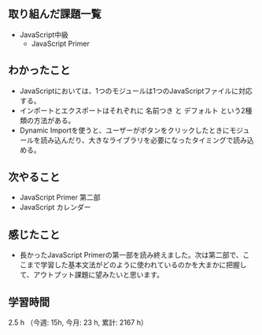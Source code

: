 ## 取り組んだ課題一覧
- JavaScript中級
    - JavaScript Primer

## わかったこと
- JavaScriptにおいては、1つのモジュールは1つのJavaScriptファイルに対応する。
- インポートとエクスポートはそれぞれに 名前つき と デフォルト という2種類の方法がある。
- Dynamic Importを使うと、ユーザーがボタンをクリックしたときにモジュールを読み込んだり、大きなライブラリを必要になったタイミングで読み込める。

## 次やること
- JavaScript Primer 第二部
- JavaScript カレンダー 

    
## 感じたこと
- 長かったJavaScript Primerの第一部を読み終えました。次は第二部で、ここまで学習した基本文法がどのように使われているのかを大まかに把握して、アウトプット課題に望みたいと思います。    

## 学習時間
2.5 h （今週: 15h, 今月: 23 h, 累計: 2167 h）
